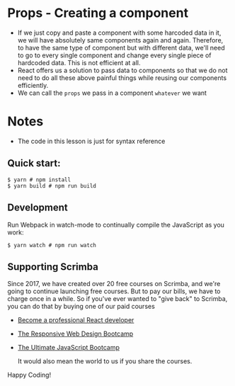 # Props - Creating a component
- If we just copy and paste a component with some harcoded data in it, we will have absolutely same components again and again. Therefore, to have the same type of component but with different data, we'll need to go to every single component and change every single piece of hardcoded data. This is not efficient at all.
- React offers us a solution to pass data to components so that we do not need to do all these above painful things while reusing our components efficiently.
- We can call the ```props``` we pass in a component ```whatever``` we want

# Notes
- The code in this lesson is just for syntax reference

## Quick start:

```
$ yarn # npm install
$ yarn build # npm run build
````

## Development

Run Webpack in watch-mode to continually compile the JavaScript as you work:

```
$ yarn watch # npm run watch
```

## Supporting Scrimba

Since 2017, we have created over 20 free courses on Scrimba, and we're going to
continue launching free courses. But to pay our bills, we have to charge once
in a while. So if you've ever wanted to "give back" to Scrimba, you can do that by buying
	one of our paid courses

- [Become a professional React developer](https://scrimba.com/course/greact)
- [The Responsive Web Design Bootcamp](https://scrimba.com/course/gresponsive)
- [The Ultimate JavaScript Bootcamp](https://scrimba.com/course/gjavascript)

	It would also mean the world to us if you share the courses.  

Happy Coding!
